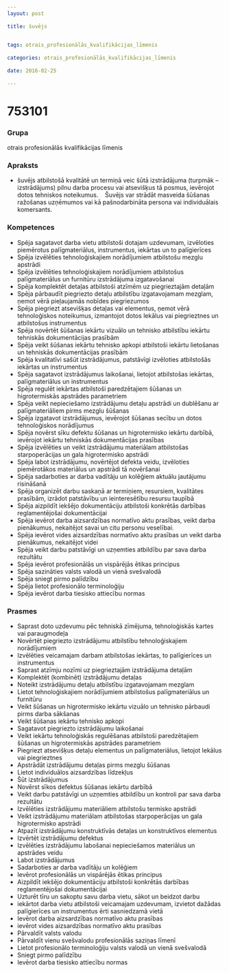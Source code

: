 ```yaml
---
layout: post
    
title: šuvējs

    
tags: otrais_profesionālās_kvalifikācijas_līmenis
    
categories: otrais_profesionālās_kvalifikācijas_līmenis
    
date: 2016-02-25
    
---
```

# 753101

### Grupa
otrais profesionālās kvalifikācijas līmenis


### Apraksts

*  šuvējs atbilstošā kvalitātē un termiņā veic šūtā izstrādājuma (turpmāk – izstrādājums) pilnu darba procesu vai atsevišķus tā posmus, ievērojot dotos tehniskos noteikumus.     Šuvējs var strādāt masveida šūšanas ražošanas uzņēmumos vai kā pašnodarbināta persona vai individuālais komersants.

### Kompetences

* Spēja sagatavot darba vietu atbilstoši dotajam uzdevumam, izvēloties piemērotus palīgmateriālus, instrumentus, iekārtas un to palīgierīces
* Spēja izvēlēties tehnoloģiskajiem norādījumiem atbilstošu mezglu apstrādi
* Spēja izvēlēties tehnoloģiskajiem norādījumiem atbilstošus palīgmateriālus un furnitūru izstrādājuma izgatavošanai
* Spēja komplektēt detaļas atbilstoši atzīmēm uz piegrieztajām detaļām
* Spēja pārbaudīt piegriezto detaļu atbilstību izgatavojamam mezglam, ņemot vērā pieļaujamās nobīdes piegriezumos
* Spēja piegriezt atsevišķas detaļas vai elementus, ņemot vērā tehnoloģiskos noteikumus, izmantojot dotos lekālus vai piegrieztnes un atbilstošus instrumentus
* Spēja novērtēt šūšanas iekārtu vizuālo un tehnisko atbilstību iekārtu tehniskās dokumentācijas prasībām
* Spēja veikt šūšanas iekārtu tehnisko apkopi atbilstoši iekārtu lietošanas un tehniskās dokumentācijas prasībām
* Spēja kvalitatīvi sašūt izstrādājumus, patstāvīgi izvēloties atbilstošās iekārtas un instrumentus
* Spēja sagatavot izstrādājumus laikošanai, lietojot atbilstošas iekārtas, palīgmateriālus un instrumentus
* Spēja regulēt iekārtas atbilstoši paredzētajiem šūšanas un higrotermiskās apstrādes parametriem
* Spēja veikt nepieciešamo izstrādājumu detaļu apstrādi un dublēšanu ar palīgmateriāliem pirms mezglu šūšanas
* Spēja izgatavot izstrādājumus, ievērojot šūšanas secību un dotos tehnoloģiskos norādījumus
* Spēja novērst sīku defektu šūšanas un higrotermisko iekārtu darbībā, ievērojot iekārtu tehniskās dokumentācijas prasības
* Spēja izvēlēties un veikt izstrādājumu materiālam atbilstošas starpoperācijas un gala higrotermisko apstrādi
* Spēja labot izstrādājumu, novērtējot defekta veidu, izvēloties piemērotākos materiālus un apstrādi tā novēršanai
* Spēja sadarboties ar darba vadītāju un kolēģiem aktuālu jautājumu risināšanā
* Spēja organizēt darbu saskaņā ar termiņiem, resursiem, kvalitātes prasībām, izrādot patstāvību un ieinteresētību resursu taupībā
* Spēja aizpildīt iekšējo dokumentāciju atbilstoši konkrētās darbības reglamentējošai dokumentācijai
* Spēja ievērot darba aizsardzības normatīvo aktu prasības, veikt darba pienākumus, nekaitējot savai un citu personu veselībai.
* Spēja ievērot vides aizsardzības normatīvo aktu prasības un veikt darba pienākumus, nekaitējot videi
* Spēja veikt darbu patstāvīgi un uzņemties atbildību par sava darba rezultātu
* Spēja ievērot profesionālās un vispārējās ētikas principus
* Spēja sazināties valsts valodā un vienā svešvalodā
* Spēja sniegt pirmo palīdzību
* Spēja lietot profesionālo terminoloģiju
* Spēja ievērot darba tiesisko attiecību normas

### Prasmes 
* Saprast doto uzdevumu pēc tehniskā zīmējuma, tehnoloģiskās kartes vai paraugmodeļa
* Novērtēt piegriezto izstrādājumu atbilstību tehnoloģiskajiem norādījumiem
* Izvēlēties veicamajam darbam atbilstošas iekārtas, to palīgierīces un instrumentus
* Saprast atzīmju nozīmi uz piegrieztajām izstrādājuma detaļām
* Komplektēt (kombinēt) izstrādājumu detaļas
* Noteikt izstrādājumu detaļu atbilstību izgatavojamam mezglam
* Lietot tehnoloģiskajiem norādījumiem atbilstošus palīgmateriālus un furnitūru
* Veikt šūšanas un higrotermisko iekārtu vizuālo un tehnisko pārbaudi pirms darba sākšanas
* Veikt šūšanas iekārtu tehnisko apkopi
* Sagatavot piegriezto izstrādājumu laikošanai
* Veikt iekārtu tehnoloģiskās regulēšanas atbilstoši paredzētajiem šūšanas un higrotermiskās apstrādes parametriem
* Piegriezt atsevišķus detaļu elementus un palīgmateriālus, lietojot lekālus vai piegrieztnes
* Apstrādāt izstrādājumu detaļas pirms mezglu šūšanas
* Lietot individuālos aizsardzības līdzekļus
* Šūt izstrādājumus
* Novērst sīkos defektus šūšanas iekārtu darbībā
* Veikt darbu patstāvīgi un uzņemties atbildību un kontroli par sava darba rezultātu
* Izvēlēties izstrādājumu materiāliem atbilstošu termisko apstrādi
* Veikt izstrādājumu materiālam atbilstošas starpoperācijas un gala higrotermisko apstrādi
* Atpazīt izstrādājumu konstruktīvās detaļas un konstruktīvos elementus
* Izvērtēt izstrādājumu defektus
* Izvēlēties izstrādājumu labošanai nepieciešamos materiālus un apstrādes veidu
* Labot izstrādājumus
* Sadarboties ar darba vadītāju un kolēģiem
* Ievērot profesionālās un vispārējās ētikas principus
* Aizpildīt iekšējo dokumentāciju atbilstoši konkrētās darbības reglamentējošai dokumentācijai
* Uzturēt tīru un sakoptu savu darba vietu, sākot un beidzot darbu
* iekārtot darba vietu atbilstoši veicamajam uzdevumam, izvietot dažādas palīgierīces un instrumentus ērti sasniedzamā vietā
* Ievērot darba aizsardzības normatīvo aktu prasības
* ievērot vides aizsardzības normatīvo aktu prasības
* Pārvaldīt valsts valodu
* Pārvaldīt vienu svešvalodu profesionālās saziņas līmenī
* Lietot profesionālo terminoloģiju valsts valodā un vienā svešvalodā
* Sniegt pirmo palīdzību
* Ievērot darba tiesisko attiecību normas